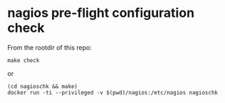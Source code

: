 nagios pre-flight configuration check
===

From the rootdir of this repo:

    make check

or

    (cd nagioschk && make)
    docker run -ti --privileged -v $(pwd)/nagios:/etc/nagios nagioschk
